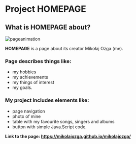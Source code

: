 # Project HOMEPAGE

## What is HOMEPAGE about?

![pageanimation](https://user-images.githubusercontent.com/127400427/224016618-daadce9d-0320-466b-8df8-fd8293cb55a9.gif)

**HOMEPAGE** is a page about its creator Mikołaj Ożga (me).

### Page describes things like:
- my hobbies
- my achievements
- my things of interest
- my goals.

### My project includes elements like:
- page navigation
- photo of mine
- table with my favourite songs, singers and albums
- button with simple Java.Script code.

**Link to the page: https://mikolajozga.github.io/mikolajozga/**

